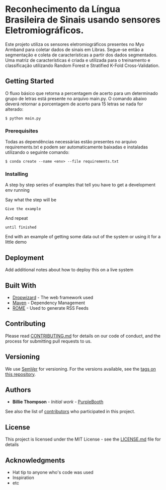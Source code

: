 # Reconhecimento da Língua Brasileira de Sinais usando sensores Eletromiográficos.

Este projeto utiliza os sensores eletromiográficos presentes no Myo Armband para coletar dados de sinais em Libras. Segue-se então a
segmentação e coleta de características a partir dos dados segmentados. Uma matriz de características é criada e utilizada para o 
treinamento e classificação utilizando Random Forest e Stratified K-Fold Cross-Validation.

## Getting Started

O fluxo básico que retorna a percentagem de acerto para um determinado grupo de letras está presente no arquivo main.py.
O comando abaixo deverá retornar a porcentagem de acerto para 15 letras se nada for alterado:

```
$ python main.py
```

### Prerequisites

Todas as dependências necessárias estão presentes no arquivo requirements.txt e podem ser automaticamente baixadas e instaladas utilizando o seguinte comando:

```
$ conda create --name <env> --file requirements.txt
```

### Installing

A step by step series of examples that tell you have to get a development env running

Say what the step will be

```
Give the example
```

And repeat

```
until finished
```

End with an example of getting some data out of the system or using it for a little demo


## Deployment

Add additional notes about how to deploy this on a live system

## Built With

* [Dropwizard](http://www.dropwizard.io/1.0.2/docs/) - The web framework used
* [Maven](https://maven.apache.org/) - Dependency Management
* [ROME](https://rometools.github.io/rome/) - Used to generate RSS Feeds

## Contributing

Please read [CONTRIBUTING.md](https://gist.github.com/PurpleBooth/b24679402957c63ec426) for details on our code of conduct, and the process for submitting pull requests to us.

## Versioning

We use [SemVer](http://semver.org/) for versioning. For the versions available, see the [tags on this repository](https://github.com/your/project/tags). 

## Authors

* **Billie Thompson** - *Initial work* - [PurpleBooth](https://github.com/PurpleBooth)

See also the list of [contributors](https://github.com/your/project/contributors) who participated in this project.

## License

This project is licensed under the MIT License - see the [LICENSE.md](LICENSE.md) file for details

## Acknowledgments

* Hat tip to anyone who's code was used
* Inspiration
* etc
